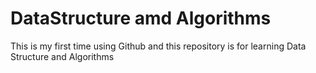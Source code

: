 # DataStructure amd Algorithms 
This is my first time using Github and this repository is for learning Data Structure and Algorithms 
